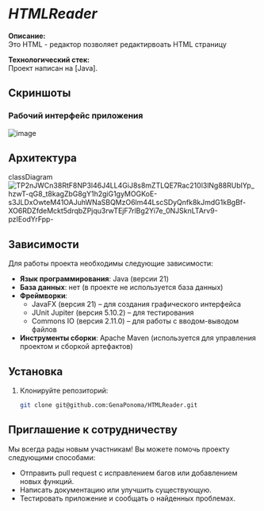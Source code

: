 # *HTMLReader*

**Описание:**  
Это HTML - редактор позволяет редактирвоать HTML страницу

**Технологический стек:**  
Проект написан на [Java]. 


## Скриншоты

### Рабочий интерфейс приложения

![image](https://github.com/user-attachments/assets/c8ff94b8-cd73-46b6-8e0e-e4e8ee41c20f)


## Архитектура



classDiagram![TP2nJWCn38RtF8NP3l46J4LL4GiJ8s8mZTLQE7Rac210l3lNg88RUblYp_hzwT-qG8_t8kagZbG8gY1h2giG1gyMOGKoE-s3JLDxOwteM41OAJuhWNaSBQMzO6lm44LscSDyQnfk8kJmdG1kBgBf-XO6RDZfdeMckt5drqbZPjqu3rwTEjF7rlBg2Yi7e_0NJSknLTArv9-pzIEodYrFpp-](https://github.com/user-attachments/assets/d371e874-9354-4d72-bfc0-ae216c35d32b)



## Зависимости


Для работы проекта необходимы следующие зависимости:

- **Язык программирования**: Java (версии 21)
- **База данных**: нет (в проекте не используется база данных)
- **Фреймворки**:
  - JavaFX (версия 21) – для создания графического интерфейса
  - JUnit Jupiter (версия 5.10.2) – для тестирования
  - Commons IO (версия 2.11.0) – для работы с вводом-выводом файлов
- **Инструменты сборки**: Apache Maven (используется для управления проектом и сборкой артефактов)

## Установка

1. Клонируйте репозиторий:
   ```bash
   git clone git@github.com:GenaPonoma/HTMLReader.git
   ```


## Приглашение к сотрудничеству

Мы всегда рады новым участникам! Вы можете помочь проекту следующими способами:

- Отправить pull request с исправлением багов или добавлением новых функций.
- Написать документацию или улучшить существующую.
- Тестировать приложение и сообщать о найденных проблемах.







